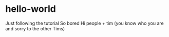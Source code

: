# hello-world
Just following the tutorial
So bored
Hi people + tim (you know who you are and sorry to the other Tims)
